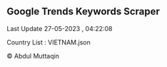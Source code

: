

## Google Trends Keywords Scraper 
 
Last Update 27-05-2023 , 04:22:08

Country List :
VIETNAM.json



© Abdul Muttaqin 

